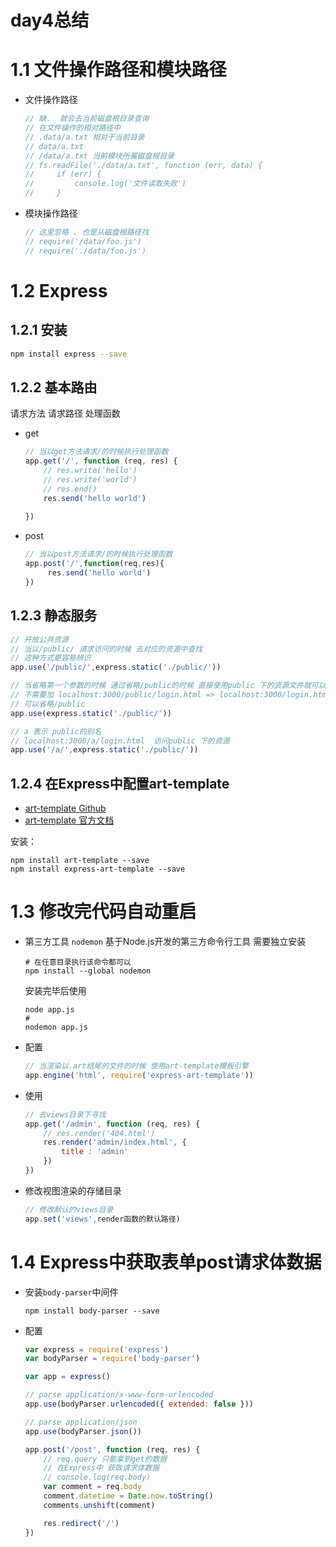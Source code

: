 # day4总结

# 1.1 文件操作路径和模块路径

- 文件操作路径

  ```javascript
  // 缺.  就会去当前磁盘根目录查询
  // 在文件操作的相对路径中
  // .data/a.txt 相对于当前目录
  // data/a.txt 
  // /data/a.txt 当前模块所属磁盘根目录
  // fs.readFile('./data/a.txt', function (err, data) {
  //     if (err) { 
  //         console.log('文件读取失败')
  //     }
  ```

+ 模块操作路径

  ```javascript
  // 这里忽略 . 也是从磁盘根路径找
  // require('/data/foo.js')
  // require('./data/foo.js')
  ```

# 1.2 Express

## 1.2.1 安装

```sh
npm install express --save
```

## 1.2.2 基本路由

请求方法 请求路径 处理函数 

- get

  ```javascript
  // 当以get方法请求/的时候执行处理函数
  app.get('/', function (req, res) { 
      // res.write('hello')
      // res.write('world')
      // res.end()
      res.send('hello world')
      
  })
  ```

- post

  ```javascript
  // 当以post方法请求/的时候执行处理函数
  app.post('/',function(req,res){
       res.send('hello world')
  })
  ```

## 1.2.3 静态服务

```javascript
// 开放公共资源
// 当以/public/ 请求访问的时候 去对应的资源中查找
// 这种方式更容易辨识
app.use('/public/',express.static('./public/'))

// 当省略第一个参数的时候 通过省略/public的时候 直接使用public 下的资源文件就可以了
// 不需要加 localhost:3000/public/login.html => localhost:3000/login.html
// 可以省略/public
app.use(express.static('./public/'))

// a 表示 public的别名
// localhost:3000/a/login.html  访问public 下的资源
app.use('/a/',express.static('./public/'))
```

## 1.2.4 在Express中配置art-template

+ [art-template Github](https://aui.github.io/art-template/)
+ [art-template 官方文档](https://aui.github.io/art-template/docs)

安装：

```shell
npm install art-template --save
npm install express-art-template --save
```

# 1.3 修改完代码自动重启

- 第三方工具	`nodemon`  基于Node.js开发的第三方命令行工具 需要独立安装

  ```shell
  # 在任意目录执行该命令都可以
  npm install --global nodemon
  ```

  安装完毕后使用

  ```shell
  node app.js
  # 
  nodemon app.js
  ```

+ 配置

  ```javascript
  // 当渲染以.art结尾的文件的时候 使用art-template模板引擎
  app.engine('html', require('express-art-template'))
  ```

+ 使用

  ```javascript
  // 去views目录下寻找
  app.get('/admin', function (req, res) {
      // res.render('404.html')
      res.render('admin/index.html', {
          title : 'admin'
      })
  })
  ```

+ 修改视图渲染的存储目录

  ```javascript
  // 修改默认的views目录 
  app.set('views',render函数的默认路径)
  ```

# 1.4 Express中获取表单post请求体数据

+ 安装`body-parser`中间件

  ```shell
  npm install body-parser --save
  ```

+ 配置

  ```javascript
  var express = require('express')
  var bodyParser = require('body-parser')
  
  var app = express()
  
  // parse application/x-www-form-urlencoded
  app.use(bodyParser.urlencoded({ extended: false }))
  
  // parse application/json
  app.use(bodyParser.json())
  
  app.post('/post', function (req, res) { 
      // req.query 只能拿到get的数据
      // 在Express中 获取请求体数据
      // console.log(req.body)
      var comment = req.body
      comment.datetime = Date.now.toString()
      comments.unshift(comment)
  
      res.redirect('/')
  })
  ```




















